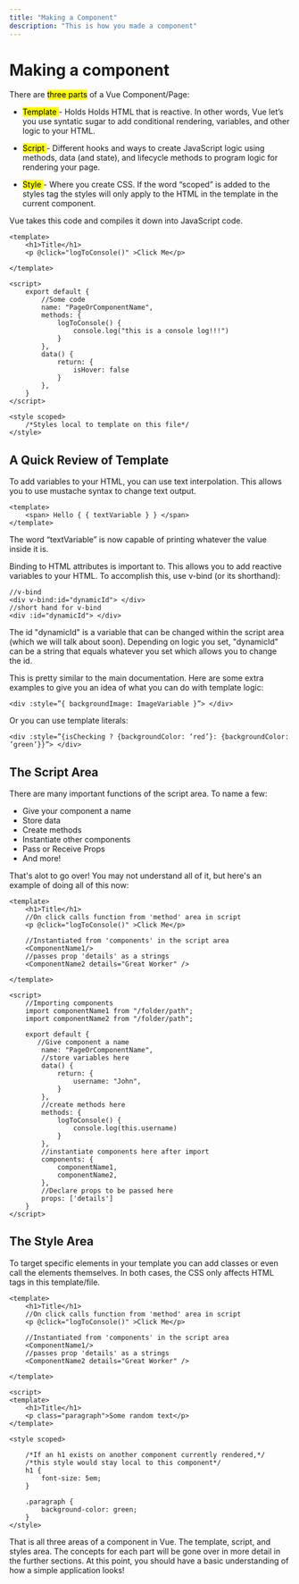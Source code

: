 ```yaml
---
title: "Making a Component"
description: "This is how you made a component"
---
```


# Making a component

There are <mark>three parts</mark> of a Vue Component/Page:

- <mark> Template </mark> - Holds Holds HTML that is reactive. In other words, Vue let’s you use syntatic sugar to add conditional rendering, variables, and other logic to your HTML.

- <mark> Script </mark> - Different hooks and ways to create JavaScript logic using methods, data (and state), and lifecycle methods to program logic for rendering your page.

- <mark> Style </mark> - Where you create CSS. If the word “scoped” is added to the styles tag the styles will only apply to the HTML in the template in the current component.

Vue takes this code and compiles it down into JavaScript code.


```vue
<template>
    <h1>Title</h1>
    <p @click="logToConsole()" >Click Me</p>

</template>

<script>
    export default {
        //Some code
        name: "PageOrComponentName",
        methods: {
            logToConsole() {
                console.log("this is a console log!!!")
            }
        },
        data() {
            return: {
                isHover: false
            }
        },
    }
</script>

<style scoped>
    /*Styles local to template on this file*/
</style>
```

## A Quick Review of Template

To add variables to your HTML, you can use text interpolation. This allows you to use mustache syntax to change text output.


```vue
<template>
    <span> Hello { { textVariable } } </span>
</template>
```

The word “textVariable” is now capable of printing whatever the value inside it is.

Binding to HTML attributes is important to. This allows you to add reactive variables to your HTML. To accomplish this, use v-bind (or its shorthand):

```vue
//v-bind
<div v-bind:id="dynamicId"> </div>
//short hand for v-bind
<div :id="dynamicId"> </div>
```
The id "dynamicId" is a variable that can be changed within the script area (which we will talk about soon). Depending on logic you set, "dynamicId" can be a string that equals whatever you set which allows you to change the id.

This is pretty similar to the main documentation. Here are some extra examples to give you an idea of what you can do with template logic:

```vue
<div :style=”{ backgroundImage: ImageVariable }”> </div>
```

Or you can use template literals:

```vue
<div :style=”{isChecking ? {backgroundColor: ‘red’}: {backgroundColor: ’green’}}”> </div>
```
## The Script Area

There are many important functions of the script area. To name a few:

- Give your component a name
- Store data
- Create methods
- Instantiate other components
- Pass or Receive Props
- And more!

That's alot to go over! You may not understand all of it, but here's an example of doing all of this now:

```vue
<template>
    <h1>Title</h1>
    //On click calls function from 'method' area in script
    <p @click="logToConsole()" >Click Me</p>

    //Instantiated from 'components' in the script area
    <ComponentName1/>
    //passes prop 'details' as a strings
    <ComponentName2 details="Great Worker" />

</template>

<script>
    //Importing components
    import componentName1 from "/folder/path";
    import componentName2 from "/folder/path";

    export default {
       //Give component a name
        name: "PageOrComponentName",
        //store variables here
        data() {
            return: {
                username: "John",
            }
        },
        //create methods here
        methods: {
            logToConsole() {
                console.log(this.username)
            }
        },
        //instantiate components here after import
        components: {
            componentName1,
            componentName2,
        },
        //Declare props to be passed here
        props: ['details']
    }
</script>
```

## The Style Area

To target specific elements in your template you can add classes or even call the elements themselves. In both cases, the CSS only affects HTML tags in this template/file.


```vue
<template>
    <h1>Title</h1>
    //On click calls function from 'method' area in script
    <p @click="logToConsole()" >Click Me</p>

    //Instantiated from 'components' in the script area
    <ComponentName1/>
    //passes prop 'details' as a strings
    <ComponentName2 details="Great Worker" />

</template>

<script>
<template>
    <h1>Title</h1>
    <p class="paragraph">Some random text</p>
</template>

<style scoped>

    /*If an h1 exists on another component currently rendered,*/
    /*this style would stay local to this component*/
    h1 {
        font-size: 5em;
    }

    .paragraph {
        background-color: green;
    }
</style>
```

That is all three areas of a component in Vue. The template, script, and styles area. The concepts for each part will be gone over in more detail in the further sections. At this point, you should have a basic understanding of how a simple application looks!